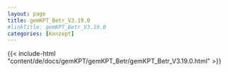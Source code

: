```yaml
---
layout: page
title: gemKPT_Betr_V3.19.0
#linkTitle: gemKPT_Betr_V3.19.0
categories: [Konzept]
---
```

{{< include-html "content/de/docs/gemKPT/gemKPT_Betr/gemKPT_Betr_V3.19.0.html" >}}